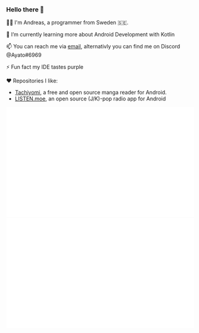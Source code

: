### Hello there 👋

👻🐻 I'm Andreas, a programmer from Sweden 🇸🇪.

🌱 I’m currently learning more about Android Development with Kotlin

📫 You can reach me via [email](mailto:mail@ghostbear.me), alternativly you can find me on Discord @Ayato#6969

⚡ Fun fact my IDE tastes purple

❤ Repositories I like:
- [Tachiyomi](https://github.com/tachiyomiorg/tachiyomi), a free and open source manga reader for Android.
- [LISTEN.moe](https://github.com/LISTEN-moe/android-app), an open source (J/K)-pop radio app for Android

<div>
	<p align="center">
		<img src="https://github.com/ghostbear/github-stats/blob/master/generated/overview.svg">
		<img src="https://github.com/ghostbear/github-stats/blob/master/generated/languages.svg">
	</p>
</div>

<!--
**GHOSTBEAR/GHOSTBEAR** is a ✨ _special_ ✨ repository because its `README.md` (this file) appears on your GitHub profile.

Here are some ideas to get you started:

- 🔭 I’m currently working on ...
- 🌱 I’m currently learning ...
- 👯 I’m looking to collaborate on ...
- 🤔 I’m looking for help with ...
- 💬 Ask me about ...
- 📫 How to reach me: ...
- 😄 Pronouns: ...
- ⚡ Fun fact: ...
-->
